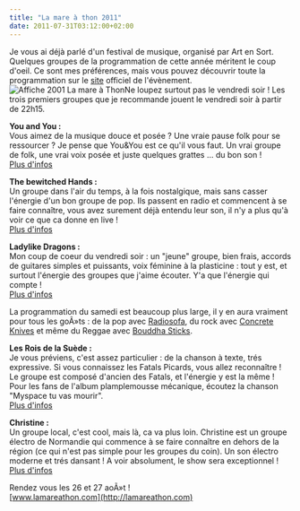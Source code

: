 ```yaml
---
title: "La mare à thon 2011"
date: 2011-07-31T03:12:00+02:00
---
```


Je vous ai déjà parlé d'un festival de musique, organisé par Art en Sort. Quelques groupes de la programmation de cette année méritent le coup d'oeil. Ce sont mes préférences, mais vous pouvez découvrir toute la programmation sur le [site](http://lamareathon.com/pages/programme.php) officiel de l'évènement.![Affiche 2001 La mare à Thon](/img/mat2011/l_m.jpg)Ne loupez surtout pas le vendredi soir ! Les trois premiers groupes que je recommande jouent le vendredi soir à partir de 22h15.

**You and You :**  
Vous aimez de la musique douce et posée ? Une vraie pause folk pour se ressourcer ? Je pense que You&You est ce qu'il vous faut. Un vrai groupe de folk, une vrai voix posée et juste quelques grattes ... du bon son !  
[Plus d'infos](http://lamareathon.com/pages/info_groupe.php?id=8)

**The bewitched Hands :**  
Un groupe  dans l'air du temps, à la fois nostalgique, mais sans casser l'énergie d'un bon groupe de pop. Ils passent en radio et commencent à se faire connaître, vous avez surement déjà entendu leur son, il n'y a plus qu'à voir ce que ca donne en live !  
[Plus d'infos](http://lamareathon.com/pages/info_groupe.php?id=3)

**Ladylike Dragons :**   
Mon coup de coeur du vendredi soir : un "jeune" groupe, bien frais, accords de guitares simples et puissants, voix féminine à la plasticine : tout y est, et surtout l'énergie des groupes que j'aime écouter. Y'a que l'énergie qui compte !  
[Plus d'infos](http://lamareathon.com/pages/info_groupe.php?id=7)

La programmation du samedi est beaucoup plus large, il y en aura vraiment pour tous les goÃ»ts : de la pop avec [Radiosofa](http://lamareathon.com/pages/info_groupe.php?id=4), du rock avec [Concrete Knives](http://lamareathon.com/pages/info_groupe.php?id=6) et même du Reggae avec [Bouddha Sticks](http://lamareathon.com/pages/info_groupe.php?id=9).

**Les Rois de la Suède :**  
Je vous préviens, c'est assez particulier : de la chanson à texte, trés expressive. Si vous connaissez les Fatals Picards, vous allez reconnaître ! Le groupe est composé d'ancien des Fatals, et l'énergie y est la même ! Pour les fans de l'album plamplemousse mécanique, écoutez la chanson "Myspace tu vas mourir".  
[Plus d'infos](http://lamareathon.com/pages/info_groupe.php?id=5)

**Christine :**  
Un groupe local, c'est cool, mais là, ca va plus loin. Christine est un groupe électro de Normandie qui commence à se faire connaître en dehors de la région (ce qui n'est pas simple pour les groupes du coin). Un son électro moderne et trés dansant ! A voir absolument, le show sera exceptionnel !  
[Plus d'infos](http://lamareathon.com/pages/info_groupe.php?id=12)

Rendez vous les 26 et 27 aoÃ»t !  
[www.lamareathon.com](http://lamareathon.com)